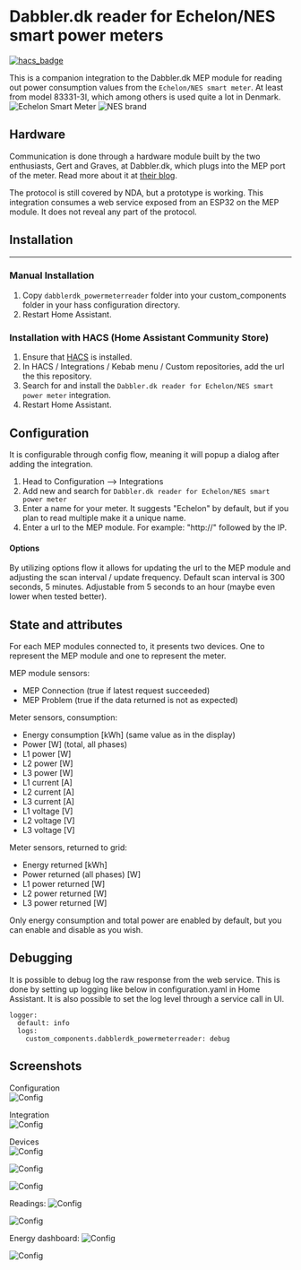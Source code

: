 
# Dabbler.dk reader for Echelon/NES smart power meters

[![hacs_badge](https://img.shields.io/badge/HACS-Custom-orange.svg)](https://github.com/custom-components/hacs)

This is a companion integration to the Dabbler.dk MEP module for reading out power consumption values from the `Echelon/NES smart meter`. At least from model 83331-3I, which among others is used quite a lot in Denmark. 
![Echelon Smart Meter](https://github.com/jnxxx/homeassistant-dabblerdk_powermeterreader/raw/main/images/meter.png) ![NES brand](https://github.com/jnxxx/homeassistant-dabblerdk_powermeterreader/raw/main/images/nes.png)

## Hardware
Communication is done through a hardware module built by the two enthusiasts, Gert and Graves, at Dabbler.dk, which plugs into the MEP port of the meter.
Read more about it at [their blog](https://www.dabbler.dk/index.php/blog/).

The protocol is still covered by NDA, but a prototype is working.
This integration consumes a web service exposed from an ESP32 on the MEP module. It does not reveal any part of the protocol. 


## Installation
---
### Manual Installation
  1. Copy  `dabblerdk_powermeterreader`  folder into your custom_components folder in your hass configuration directory.
  2. Restart Home Assistant.

### Installation with HACS (Home Assistant Community Store)
  1. Ensure that [HACS](https://hacs.xyz/) is installed.
  2. In HACS / Integrations / Kebab menu / Custom repositories, add the url the this repository.
  3. Search for and install the `Dabbler.dk reader for Echelon/NES smart power meter` integration.
  4. Restart Home Assistant.


## Configuration

It is configurable through config flow, meaning it will popup a dialog after adding the integration.
  1. Head to Configuration --> Integrations
  2. Add new and search for `Dabbler.dk reader for Echelon/NES smart power meter` 
  3. Enter a name for your meter. It suggests "Echelon" by default, but if you plan to read multiple make it a unique name.
  4. Enter a url to the MEP module. For example: "http://" followed by the IP.

#### Options
By utilizing options flow it allows for updating the url to the MEP module and adjusting the scan interval / update frequency.
Default scan interval is 300 seconds, 5 minutes.
Adjustable from 5 seconds to an hour (maybe even lower when tested better).

## State and attributes
For each MEP modules connected to, it presents two devices. One to represent the MEP module and one to represent the meter.

MEP module sensors:
* MEP Connection (true if latest request succeeded)
* MEP Problem (true if the data returned is not as expected)
  
Meter sensors, consumption:
* Energy consumption [kWh] (same value as in the display)
* Power [W] (total, all phases)
* L1 power [W]
* L2 power [W]
* L3 power [W]
* L1 current [A]
* L2 current [A]
* L3 current [A]
* L1 voltage [V]
* L2 voltage [V]
* L3 voltage [V]

Meter sensors, returned to grid:
* Energy returned [kWh]
* Power returned (all phases) [W]
* L1 power returned [W]
* L2 power returned [W]
* L3 power returned [W]

Only energy consumption and total power are enabled by default, but you can enable and disable as you wish.


## Debugging
It is possible to debug log the raw response from the web service. This is done by setting up logging like below in configuration.yaml in Home Assistant. It is also possible to set the log level through a service call in UI.  

```
logger: 
  default: info
  logs: 
    custom_components.dabblerdk_powermeterreader: debug
```

## Screenshots

Configuration  
![Config](https://github.com/jnxxx/homeassistant-dabblerdk_powermeterreader/raw/main/images/config.png)

Integration  
![Config](https://github.com/jnxxx/homeassistant-dabblerdk_powermeterreader/raw/main/images/integration.png)

Devices  
![Config](https://github.com/jnxxx/homeassistant-dabblerdk_powermeterreader/raw/main/images/devicelist.png)

![Config](https://github.com/jnxxx/homeassistant-dabblerdk_powermeterreader/raw/main/images/meterdevice.png)

![Config](https://github.com/jnxxx/homeassistant-dabblerdk_powermeterreader/raw/main/images/metermep.png)

Readings:
![Config](https://github.com/jnxxx/homeassistant-dabblerdk_powermeterreader/raw/main/images/graphconsumption.png)

![Config](https://github.com/jnxxx/homeassistant-dabblerdk_powermeterreader/raw/main/images/graphpower.png)

Energy dashboard:
![Config](https://github.com/jnxxx/homeassistant-dabblerdk_powermeterreader/raw/main/images/energyday.png)

![Config](https://github.com/jnxxx/homeassistant-dabblerdk_powermeterreader/raw/main/images/energyweek.png)

